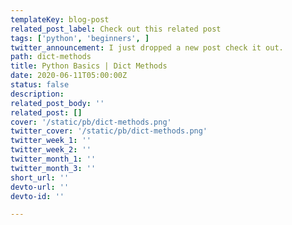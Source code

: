 ```yaml
---
templateKey: blog-post
related_post_label: Check out this related post
tags: ['python', 'beginners', ]
twitter_announcement: I just dropped a new post check it out.
path: dict-methods
title: Python Basics | Dict Methods
date: 2020-06-11T05:00:00Z
status: false
description:
related_post_body: ''
related_post: []
cover: '/static/pb/dict-methods.png'
twitter_cover: '/static/pb/dict-methods.png'
twitter_week_1: ''
twitter_week_2: ''
twitter_month_1: ''
twitter_month_3: ''
short_url: ''
devto-url: ''
devto-id: ''

---
```


<!--
<p style='text-align: center'>
<a href='https://waylonwalker.com/blog/dict-methods'>
  <img
    style='width:500px; max-width:80%; margin: auto;'
    src="https://waylonwalker.com/dict-methods.png"
    alt="Read more from the Python Basics | Dict Methods article"
  />
  </a>
</p>

-->
